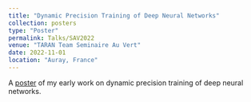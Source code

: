 ```yaml
---
title: "Dynamic Precision Training of Deep Neural Networks"
collection: posters
type: "Poster"
permalink: Talks/SAV2022
venue: "TARAN Team Seminaire Au Vert"
date: 2022-11-01
location: "Auray, France"
---
```




A [poster](https://paulestano.github.io/files/poster_seminaire_vert.pdf) of my early work on dynamic precision training of deep neural networks.
